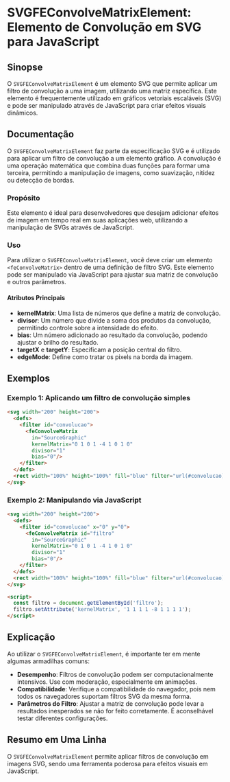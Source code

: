<!--
Meta Description: # SVGFEConvolveMatrixElement: Elemento de Convolução em SVG para JavaScript ## Sinopse O `SVGFEConvolveMatrixElement` é um elemento SVG que permite ap...
Meta Keywords: convolução, svg, filtro, para, uma
-->

# SVGFEConvolveMatrixElement: Elemento de Convolução em SVG para JavaScript

## Sinopse
O `SVGFEConvolveMatrixElement` é um elemento SVG que permite aplicar um filtro de convolução a uma imagem, utilizando uma matriz específica. Este elemento é frequentemente utilizado em gráficos vetoriais escaláveis (SVG) e pode ser manipulado através de JavaScript para criar efeitos visuais dinâmicos.

## Documentação
O `SVGFEConvolveMatrixElement` faz parte da especificação SVG e é utilizado para aplicar um filtro de convolução a um elemento gráfico. A convolução é uma operação matemática que combina duas funções para formar uma terceira, permitindo a manipulação de imagens, como suavização, nitidez ou detecção de bordas.

### Propósito
Este elemento é ideal para desenvolvedores que desejam adicionar efeitos de imagem em tempo real em suas aplicações web, utilizando a manipulação de SVGs através de JavaScript.

### Uso
Para utilizar o `SVGFEConvolveMatrixElement`, você deve criar um elemento `<feConvolveMatrix>` dentro de uma definição de filtro SVG. Este elemento pode ser manipulado via JavaScript para ajustar sua matriz de convolução e outros parâmetros.

#### Atributos Principais
- **kernelMatrix**: Uma lista de números que define a matriz de convolução.
- **divisor**: Um número que divide a soma dos produtos da convolução, permitindo controle sobre a intensidade do efeito.
- **bias**: Um número adicionado ao resultado da convolução, podendo ajustar o brilho do resultado.
- **targetX** e **targetY**: Especificam a posição central do filtro.
- **edgeMode**: Define como tratar os pixels na borda da imagem.

## Exemplos

### Exemplo 1: Aplicando um filtro de convolução simples
```html
<svg width="200" height="200">
  <defs>
    <filter id="convolucao">
      <feConvolveMatrix 
        in="SourceGraphic"
        kernelMatrix="0 1 0 1 -4 1 0 1 0"
        divisor="1"
        bias="0"/>
    </filter>
  </defs>
  <rect width="100%" height="100%" fill="blue" filter="url(#convolucao)"/>
</svg>
```

### Exemplo 2: Manipulando via JavaScript
```html
<svg width="200" height="200">
  <defs>
    <filter id="convolucao" x="0" y="0">
      <feConvolveMatrix id="filtro" 
        in="SourceGraphic" 
        kernelMatrix="0 1 0 1 -4 1 0 1 0" 
        divisor="1" 
        bias="0"/>
    </filter>
  </defs>
  <rect width="100%" height="100%" fill="blue" filter="url(#convolucao)"/>
</svg>

<script>
  const filtro = document.getElementById('filtro');
  filtro.setAttribute('kernelMatrix', '1 1 1 1 -8 1 1 1 1');
</script>
```

## Explicação
Ao utilizar o `SVGFEConvolveMatrixElement`, é importante ter em mente algumas armadilhas comuns:

- **Desempenho**: Filtros de convolução podem ser computacionalmente intensivos. Use com moderação, especialmente em animações.
- **Compatibilidade**: Verifique a compatibilidade do navegador, pois nem todos os navegadores suportam filtros SVG da mesma forma.
- **Parâmetros do Filtro**: Ajustar a matriz de convolução pode levar a resultados inesperados se não for feito corretamente. É aconselhável testar diferentes configurações.

## Resumo em Uma Linha
O `SVGFEConvolveMatrixElement` permite aplicar filtros de convolução em imagens SVG, sendo uma ferramenta poderosa para efeitos visuais em JavaScript.